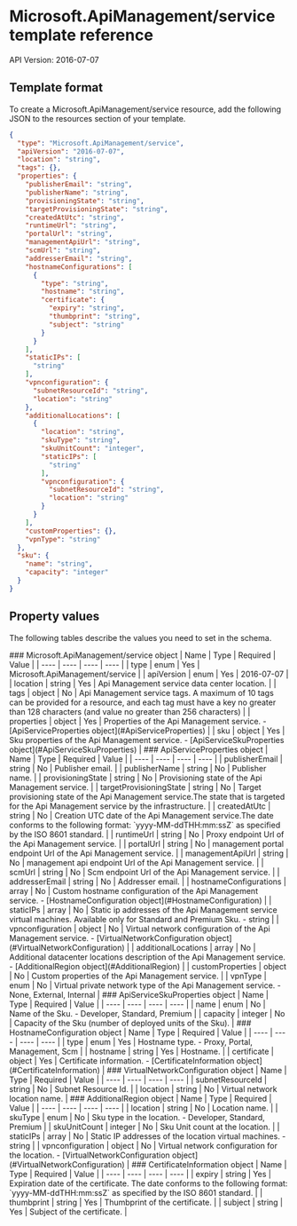 # Microsoft.ApiManagement/service template reference
API Version: 2016-07-07
## Template format

To create a Microsoft.ApiManagement/service resource, add the following JSON to the resources section of your template.

```json
{
  "type": "Microsoft.ApiManagement/service",
  "apiVersion": "2016-07-07",
  "location": "string",
  "tags": {},
  "properties": {
    "publisherEmail": "string",
    "publisherName": "string",
    "provisioningState": "string",
    "targetProvisioningState": "string",
    "createdAtUtc": "string",
    "runtimeUrl": "string",
    "portalUrl": "string",
    "managementApiUrl": "string",
    "scmUrl": "string",
    "addresserEmail": "string",
    "hostnameConfigurations": [
      {
        "type": "string",
        "hostname": "string",
        "certificate": {
          "expiry": "string",
          "thumbprint": "string",
          "subject": "string"
        }
      }
    ],
    "staticIPs": [
      "string"
    ],
    "vpnconfiguration": {
      "subnetResourceId": "string",
      "location": "string"
    },
    "additionalLocations": [
      {
        "location": "string",
        "skuType": "string",
        "skuUnitCount": "integer",
        "staticIPs": [
          "string"
        ],
        "vpnconfiguration": {
          "subnetResourceId": "string",
          "location": "string"
        }
      }
    ],
    "customProperties": {},
    "vpnType": "string"
  },
  "sku": {
    "name": "string",
    "capacity": "integer"
  }
}
```
## Property values

The following tables describe the values you need to set in the schema.

<a id="Microsoft.ApiManagement/service" />
### Microsoft.ApiManagement/service object
|  Name | Type | Required | Value |
|  ---- | ---- | ---- | ---- |
|  type | enum | Yes | Microsoft.ApiManagement/service |
|  apiVersion | enum | Yes | 2016-07-07 |
|  location | string | Yes | Api Management service data center location. |
|  tags | object | No | Api Management service tags. A maximum of 10 tags can be provided for a resource, and each tag must have a key no greater than 128 characters (and value no greater than 256 characters) |
|  properties | object | Yes | Properties of the Api Management service. - [ApiServiceProperties object](#ApiServiceProperties) |
|  sku | object | Yes | Sku properties of the Api Management service. - [ApiServiceSkuProperties object](#ApiServiceSkuProperties) |


<a id="ApiServiceProperties" />
### ApiServiceProperties object
|  Name | Type | Required | Value |
|  ---- | ---- | ---- | ---- |
|  publisherEmail | string | No | Publisher email. |
|  publisherName | string | No | Publisher name. |
|  provisioningState | string | No | Provisioning state of the Api Management service. |
|  targetProvisioningState | string | No | Target provisioning state of the Api Management service.The state that is targeted for the Api Management service by the infrastructure. |
|  createdAtUtc | string | No | Creation UTC date of the Api Management service.The date conforms to the following format: `yyyy-MM-ddTHH:mm:ssZ` as specified by the ISO 8601 standard.
 |
|  runtimeUrl | string | No | Proxy endpoint Url of the Api Management service. |
|  portalUrl | string | No | management portal endpoint Url of the Api Management service. |
|  managementApiUrl | string | No | management api endpoint Url of the Api Management service. |
|  scmUrl | string | No | Scm endpoint Url of the Api Management service. |
|  addresserEmail | string | No | Addresser email. |
|  hostnameConfigurations | array | No | Custom hostname configuration of the Api Management service. - [HostnameConfiguration object](#HostnameConfiguration) |
|  staticIPs | array | No | Static ip addresses of the Api Management service virtual machines. Available only for Standard and Premium Sku. - string |
|  vpnconfiguration | object | No | Virtual network configuration of the Api Management service. - [VirtualNetworkConfiguration object](#VirtualNetworkConfiguration) |
|  additionalLocations | array | No | Additional datacenter locations description of the Api Management service. - [AdditionalRegion object](#AdditionalRegion) |
|  customProperties | object | No | Custom properties of the Api Management service. |
|  vpnType | enum | No | Virtual private network type of the Api Management service. - None, External, Internal |


<a id="ApiServiceSkuProperties" />
### ApiServiceSkuProperties object
|  Name | Type | Required | Value |
|  ---- | ---- | ---- | ---- |
|  name | enum | No | Name of the Sku. - Developer, Standard, Premium |
|  capacity | integer | No | Capacity of the Sku (number of deployed units of the Sku). |


<a id="HostnameConfiguration" />
### HostnameConfiguration object
|  Name | Type | Required | Value |
|  ---- | ---- | ---- | ---- |
|  type | enum | Yes | Hostname type. - Proxy, Portal, Management, Scm |
|  hostname | string | Yes | Hostname. |
|  certificate | object | Yes | Certificate information. - [CertificateInformation object](#CertificateInformation) |


<a id="VirtualNetworkConfiguration" />
### VirtualNetworkConfiguration object
|  Name | Type | Required | Value |
|  ---- | ---- | ---- | ---- |
|  subnetResourceId | string | No | Subnet Resource Id. |
|  location | string | No | Virtual network location name. |


<a id="AdditionalRegion" />
### AdditionalRegion object
|  Name | Type | Required | Value |
|  ---- | ---- | ---- | ---- |
|  location | string | No | Location name. |
|  skuType | enum | No | Sku type in the location. - Developer, Standard, Premium |
|  skuUnitCount | integer | No | Sku Unit count at the location. |
|  staticIPs | array | No | Static IP addresses of the location virtual machines. - string |
|  vpnconfiguration | object | No | Virtual network configuration for the location. - [VirtualNetworkConfiguration object](#VirtualNetworkConfiguration) |


<a id="CertificateInformation" />
### CertificateInformation object
|  Name | Type | Required | Value |
|  ---- | ---- | ---- | ---- |
|  expiry | string | Yes | Expiration date of the certificate. The date conforms to the following format: `yyyy-MM-ddTHH:mm:ssZ` as specified by the ISO 8601 standard.
 |
|  thumbprint | string | Yes | Thumbprint of the certificate. |
|  subject | string | Yes | Subject of the certificate. |

